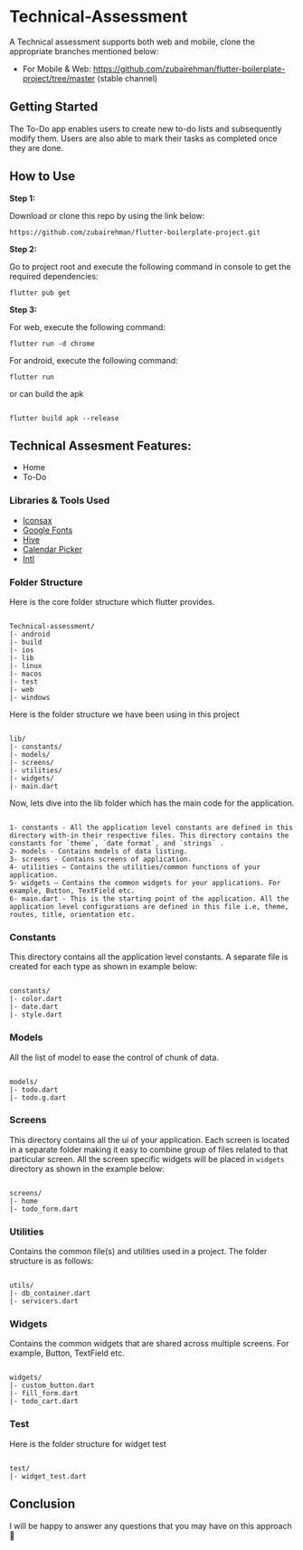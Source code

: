 # Technical-Assessment

A Technical assessment supports both web and mobile, clone the appropriate branches mentioned below:

- For Mobile & Web: https://github.com/zubairehman/flutter-boilerplate-project/tree/master (stable channel)

## Getting Started

The To-Do app enables users to create new to-do lists and subsequently modify them. Users are also able to mark their tasks as completed once they are done.

## How to Use

**Step 1:**

Download or clone this repo by using the link below:

```
https://github.com/zubairehman/flutter-boilerplate-project.git
```

**Step 2:**

Go to project root and execute the following command in console to get the required dependencies:

```
flutter pub get
```

**Step 3:**

For web, execute the following command:

```
flutter run -d chrome
```

For android, execute the following command:

```
flutter run
```

or can build the apk

```

flutter build apk --release

```

## Technical Assesment Features:

- Home
- To-Do

### Libraries & Tools Used

- [Iconsax](https://pub.dev/packages/iconsax)
- [Google Fonts](https://pub.dev/packages/google_fonts)
- [Hive](https://pub.dev/packages/hive)
- [Calendar Picker](https://pub.dev/packages/calendar_date_picker2)
- [Intl](https://pub.dev/packages/intl)

### Folder Structure

Here is the core folder structure which flutter provides.

```

Technical-assessment/
|- android
|- build
|- ios
|- lib
|- linux
|- macos
|- test
|- web
|- windows

```

Here is the folder structure we have been using in this project

```

lib/
|- constants/
|- models/
|- screens/
|- utilities/
|- widgets/
|- main.dart

```

Now, lets dive into the lib folder which has the main code for the application.

```

1- constants - All the application level constants are defined in this directory with-in their respective files. This directory contains the constants for `theme`, `date format`, and `strings` .
2- models - Contains models of data listing.
3- screens - Contains screens of application.
4- utilities — Contains the utilities/common functions of your application.
5- widgets — Contains the common widgets for your applications. For example, Button, TextField etc.
6- main.dart - This is the starting point of the application. All the application level configurations are defined in this file i.e, theme, routes, title, orientation etc.

```

### Constants

This directory contains all the application level constants. A separate file is created for each type as shown in example below:

```

constants/
|- color.dart
|- date.dart
|- style.dart

```

### Models

All the list of model to ease the control of chunk of data.

```

models/
|- todo.dart
|- todo.g.dart

```

### Screens

This directory contains all the ui of your application. Each screen is located in a separate folder making it easy to combine group of files related to that particular screen. All the screen specific widgets will be placed in `widgets` directory as shown in the example below:

```

screens/
|- home
|- todo_form.dart

```

### Utilities

Contains the common file(s) and utilities used in a project. The folder structure is as follows:

```

utils/
|- db_container.dart
|- servicers.dart

```

### Widgets

Contains the common widgets that are shared across multiple screens. For example, Button, TextField etc.

```

widgets/
|- custom_button.dart
|- fill_form.dart
|- todo_cart.dart

```

### Test

Here is the folder structure for widget test

```

test/
|- widget_test.dart

```

## Conclusion

I will be happy to answer any questions that you may have on this approach 🙂
